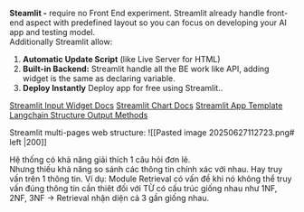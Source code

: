 **Steamlit -** require no Front End experiment. Streamlit already handle front-end aspect with predefined layout so you can focus on developing your AI app and testing model.  
	Additionally Streamlit allow:
1. **Automatic Update Script** (like Live Server for HTML)  
2. **Built-in Backend:** Streamlit handle all the BE work like API, adding widget is the same as declaring variable. 
3. **Deploy Instantly** Deploy app for free using Streamlit.. 

[Streamlit Input Widget Docs](https://docs.streamlit.io/develop/api-reference/widgets)
[Streamlit Chart Docs](https://docs.streamlit.io/develop/api-reference/charts)
[Streamlit App Template](https://streamlit.io/gallery)
[Langchain Structure Output Methods](https://gmnithinsai.medium.com/structured-output-llm-routers-in-langchain-da26987b641a)

Streamlit multi-pages web structure:
![[Pasted image 20250627112723.png# left |200]]

Hệ thống có khả năng giải thích 1 câu hỏi đơn lẻ.  
Nhưng thiếu khả năng so sánh các thông tin chính xác với nhau. Hay truy vấn trên 1 thông tin. 
Ví dụ:
	Module Retrieval có vấn đề khi nó không thể truy vấn đúng thông tin cần thiêt đối với TỪ có cấu trúc giống nhau như 1NF, 2NF, 3NF -> Retrieval nhận diện cả 3 gần giống nhau. 

